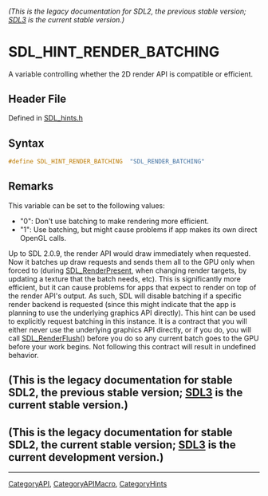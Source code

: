 ###### (This is the legacy documentation for SDL2, the previous stable version; [SDL3](https://wiki.libsdl.org/SDL3/) is the current stable version.)
# SDL_HINT_RENDER_BATCHING

A variable controlling whether the 2D render API is compatible or efficient.

## Header File

Defined in [SDL_hints.h](https://github.com/libsdl-org/SDL/blob/SDL2/include/SDL_hints.h)

## Syntax

```c
#define SDL_HINT_RENDER_BATCHING  "SDL_RENDER_BATCHING"
```

## Remarks

This variable can be set to the following values:

- "0": Don't use batching to make rendering more efficient.
- "1": Use batching, but might cause problems if app makes its own direct
  OpenGL calls.

Up to SDL 2.0.9, the render API would draw immediately when requested. Now
it batches up draw requests and sends them all to the GPU only when forced
to (during [SDL_RenderPresent](SDL_RenderPresent), when changing render
targets, by updating a texture that the batch needs, etc). This is
significantly more efficient, but it can cause problems for apps that
expect to render on top of the render API's output. As such, SDL will
disable batching if a specific render backend is requested (since this
might indicate that the app is planning to use the underlying graphics API
directly). This hint can be used to explicitly request batching in this
instance. It is a contract that you will either never use the underlying
graphics API directly, or if you do, you will call
[SDL_RenderFlush](SDL_RenderFlush)() before you do so any current batch
goes to the GPU before your work begins. Not following this contract will
result in undefined behavior.

## (This is the legacy documentation for stable SDL2, the previous stable version; [SDL3](https://wiki.libsdl.org/SDL3/) is the current stable version.)



## (This is the legacy documentation for stable SDL2, the current stable version; [SDL3](https://wiki.libsdl.org/SDL3/) is the current development version.)



----
[CategoryAPI](CategoryAPI), [CategoryAPIMacro](CategoryAPIMacro), [CategoryHints](CategoryHints)

